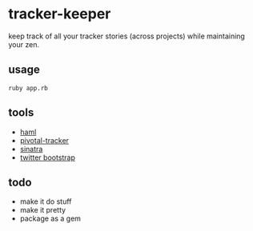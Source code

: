 # tracker-keeper

keep track of all your tracker stories (across projects) while maintaining your zen.

## usage

    ruby app.rb

## tools

- [haml](http://haml-lang.com)
- [pivotal-tracker](https://github.com/jsmestad/pivotal-tracker)
- [sinatra](http://www.sinatrarb.com)
- [twitter bootstrap](http://twitter.github.com/bootstrap/)

## todo

- make it do stuff
- make it pretty
- package as a gem
